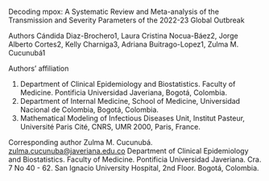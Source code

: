
Decoding mpox: A Systematic Review and Meta-analysis of the Transmission and Severity Parameters of the 2022-23 Global Outbreak

Authors
Cándida Diaz-Brochero1, Laura Cristina Nocua-Báez2, Jorge Alberto Cortes2, Kelly Charniga3, Adriana Buitrago-Lopez1, Zulma M. Cucunubá1

Authors’ affiliation

1. Department of Clinical Epidemiology and Biostatistics. Faculty of Medicine. Pontificia Universidad Javeriana, Bogotá, Colombia.
2. Department of Internal Medicine, School of Medicine, Universidad Nacional de Colombia, Bogotá, Colombia.
3. Mathematical Modeling of Infectious Diseases Unit, Institut Pasteur, Université Paris Cité, CNRS, UMR 2000, Paris, France.

Corresponding author
Zulma M. Cucunubá. zulma.cucunuba@javeriana.edu.co Department of Clinical Epidemiology and Biostatistics. 
Faculty of Medicine. Pontificia Universidad Javeriana. Cra. 7 No 40 - 62. San Ignacio University Hospital, 2nd Floor. Bogotá, Colombia.

